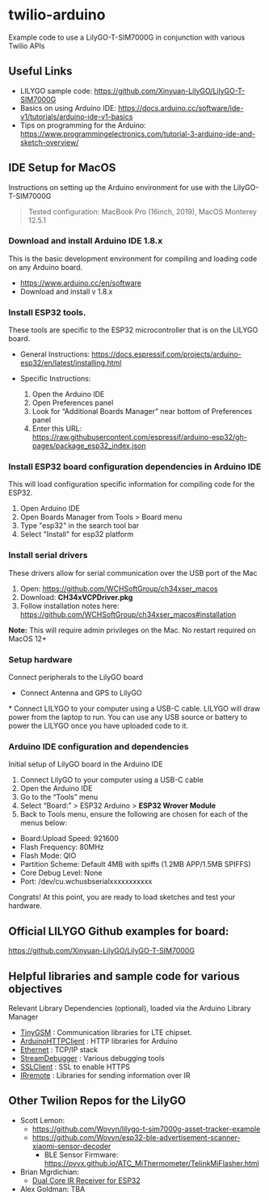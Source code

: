 # twilio-arduino
Example code to use a LilyGO-T-SIM7000G in conjunction with various Twilio APIs

## Useful Links
* LILYGO sample code: https://github.com/Xinyuan-LilyGO/LilyGO-T-SIM7000G
* Basics on using Arduino IDE: https://docs.arduino.cc/software/ide-v1/tutorials/arduino-ide-v1-basics
* Tips on programming for the Arduino: https://www.programmingelectronics.com/tutorial-3-arduino-ide-and-sketch-overview/

## IDE Setup for MacOS

Instructions on setting up the Arduino environment for use with the LilyGO-T-SIM7000G

> Tested configuration:  MacBook Pro (16inch, 2019), MacOS Monterey 12.5.1

### Download and install Arduino IDE 1.8.x  
This is the basic development environment for compiling and loading code on any Arduino board.
* https://www.arduino.cc/en/software
* Download and install v 1.8.x

### Install ESP32 tools.  
These tools are specific to the ESP32 microcontroller that is on the LILYGO board.

* General Instructions: https://docs.espressif.com/projects/arduino-esp32/en/latest/installing.html

* Specific Instructions:
  1. Open the Arduino IDE
  2. Open Preferences panel
  3. Look for “Additional Boards Manager” near bottom of Preferences panel
  4. Enter this URL: https://raw.githubusercontent.com/espressif/arduino-esp32/gh-pages/package_esp32_index.json

### Install ESP32 board configuration dependencies in Arduino IDE
This will load configuration specific information for compiling code for the ESP32.

  1. Open Arduino IDE
  2. Open Boards Manager from Tools > Board menu
  3. Type "esp32" in the search tool bar
  4. Select "Install" for esp32 platform


### Install serial drivers
These drivers allow for serial communication over the USB port of the Mac

1. Open: https://github.com/WCHSoftGroup/ch34xser_macos
2. Download: **CH34xVCPDriver.pkg**
3. Follow installation notes here: https://github.com/WCHSoftGroup/ch34xser_macos#installation

  **Note:** This will require admin privileges on the Mac.  No restart required on MacOS 12+

### Setup hardware
Connect peripherals to the LilyGO board

* Connect Antenna and GPS to LilyGO
<pic>
* Connect LILYGO to your computer using a USB-C cable.  LILYGO will draw power from the laptop to run.  You can use any USB source or battery to power the LILYGO once you have uploaded code to it.

### Arduino IDE configuration and dependencies
Initial setup of LilyGO board in the Arduino IDE

1. Connect LilyGO to your computer using a USB-C cable
2. Open the Arduino IDE
3. Go to the “Tools” menu
4. Select “Board:” > ESP32 Arduino > **ESP32 Wrover Module**
5. Back to Tools menu, ensure the following are chosen for each of the menus below:
  - Board:Upload Speed: 921600
  - Flash Frequency: 80MHz
  - Flash Mode: QIO
  - Partition Scheme: Default 4MB with spiffs (1.2MB APP/1.5MB SPIFFS)
  - Core Debug Level: None
  - Port: /dev/cu.wchusbserialxxxxxxxxxxx

Congrats! At this point, you are ready to load sketches and test your hardware.

## Official LILYGO Github examples for board:
 https://github.com/Xinyuan-LilyGO/LilyGO-T-SIM7000G

## Helpful libraries and sample code for various objectives
Relevant Library Dependencies (optional), loaded via the Arduino Library Manager

* [TinyGSM](https://www.arduino.cc/reference/en/libraries/tinygsm/) : Communication libraries for LTE chipset.
* [ArduinoHTTPClient](https://www.arduino.cc/reference/en/libraries/arduinohttpclient/) : HTTP libraries for Arduino
* [Ethernet](https://www.arduino.cc/reference/en/libraries/ethernet/) : TCP/IP stack
* [StreamDebugger](https://www.arduino.cc/reference/en/libraries/streamdebugger/) : Various debugging tools
* [SSLClient](https://www.arduino.cc/reference/en/libraries/sslclient/) : SSL to enable HTTPS
* [IRremote](https://www.arduino.cc/reference/en/libraries/irremote/) : Libraries for sending information over IR

## Other Twilion Repos for the LilyGO
* Scott Lemon:
  * https://github.com/Wovyn/lilygo-t-sim7000g-asset-tracker-example
  * https://github.com/Wovyn/esp32-ble-advertisement-scanner-xiaomi-sensor-decoder
    * BLE Sensor Firmware: https://pvvx.github.io/ATC_MiThermometer/TelinkMiFlasher.html
* Brian Mgrdichian:
  * [Dual Core IR Receiver for ESP32](/examples/dual_core_esp32_IR/)
* Alex Goldman: TBA
